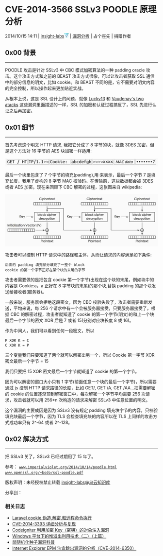 # CVE-2014-3566 SSLv3 POODLE 原理分析

2014/10/15 14:11 | [insight-labs](http://drops.wooyun.org/author/insight-labs "由 insight-labs 发布")![](img/img1_u56_png.jpg)   | [漏洞分析](http://drops.wooyun.org/category/papers "查看 漏洞分析 中的全部文章")  | 占个座先  | 捐赠作者

## 0x00 背景

* * *

POODLE 攻击是针对 SSLv3 中 CBC 模式加密算法的一种 padding oracle 攻击。这个攻击方式和之前的 BEAST 攻击方式很像，可以让攻击者获取 SSL 通信中的部分信息的明文，比如 cookie。和 BEAST 不同的是，它不需要对明文内容的完全控制，所以操作起来更加贴近实战。

从根本上说，这是 SSL 设计上的问题，就像 [Lucky13](http://www.isg.rhul.ac.uk/tls/Lucky13.html) 和 [Vaudenay's two atacks](http://www.thoughtcrime.org/blog/the-cryptographic-doom-principle/) 这些漏洞里面描述的一样，SSL 的加密和认证过程搞反了，SSL 先进行认证之后再加密。

## 0x01 细节

* * *

首先考虑这个明文 HTTP 请求, 我把它分成了 8 字节的块，就像 3DES 加密，但是这个方法对 16 字节的 AES 块加密一样适用:

![enter image description here](img/img1_u94_jpg.jpg)

最后一个块里包含了 7 个字节的填充(padding),用·来表示，最后一个字节 7 是填充长度，我用了虚构的 8 字节 MAC 校验码。在传输前，这些数据都会被 3DES 或者 AES 加密。现在来回顾下 CBC 解密的过程，这张图来自 wikipedia:

![enter image description here](img/img2_u21_jpg.jpg)

攻击者可以控制 HTTP 请求中的路径和主体，从而让请求的内容满足如下条件:

```
后面的 padding 填充部分填充了一整个 block
cookie 的第一个字节正好在某个块的末尾的字节 
```

攻击者需要做的是把包含 cookie 第一个字节(出现在这个块的末尾，例如块中的内容是 Cookie:a，a 正好在 8 字节块的末尾)的那个块,替换 padding 的那个块发送给接收者(服务器)。

一般来说，服务器会拒绝这段密文，因为 CBC 校验失败了，攻击者需要重新发送，平均来说，每 256 个请求中有一个会被服务器接受，只要服务器接受了，根据 CBC 的解密过程，攻击者就知道了 cookie 的第一个字节(明文)的和上一个块最后一个字节的密文 XOR 后是 7 或者 15(分别对应块长度 8 或 16)。

作为中间人，我们可以看到任何一段密文，所以

```
P XOR K = C
C XOR K = P 
```

三个变量我们只要知道了两个就可以解密出另一个，所以 Cookie 第一字节 XOR 密文最后一个字节 = 15

我们只要把 15 XOR 密文最后一个字节就知道了 cookie 的第一个字节。

因为可以解密的窗口大小只有 1 字节(前面任意一个块的最后一个字节)，所以需要通过 js 控制 HTTP 请求路径的长度，比如 GET/, GET /A, GET /AA...把需要解密的 cookie 的位置逐渐顶到解密窗口中，每次解密一个字节平均需要 256 次请求，攻击者就可以用 256*n 次构造的请求来解密 SSLv3 中任意位置的明文。

这个漏洞的主要成因是因为 SSLv3 没有规定 padding 填充块字节的内容，只校验填充块最后一个字节，因为 TLS 会检查填充块的内容所以在 TLS 上同样的攻击方式成功率只有 2^-64 或者 2^-128。

## 0x02 解决方式

* * *

把 SSLv3 关了，SSLv3 已经过期用了 15 年了。

参考： [`www.imperialviolet.org/2014/10/14/poodle.html`](https://www.imperialviolet.org/2014/10/14/poodle.html) [`www.openssl.org/~bodo/ssl-poodle.pdf`](https://www.openssl.org/~bodo/ssl-poodle.pdf)

版权声明：未经授权禁止转载 [insight-labs](http://drops.wooyun.org/author/insight-labs "由 insight-labs 发布")@[乌云知识库](http://drops.wooyun.org)

分享到：

### 相关日志

*   [Laravel cookie 伪造,解密,和远程命令执行](http://drops.wooyun.org/papers/1515)
*   [CVE-2014-3393 详细分析与复现](http://drops.wooyun.org/papers/3451)
*   [Codeigniter 利用加密 Key（密钥）的对象注入漏洞](http://drops.wooyun.org/papers/1449)
*   [Windows 平台下的堆溢出利用技术（二）（上篇）](http://drops.wooyun.org/papers/1714)
*   [弱随机化种子漏洞科普](http://drops.wooyun.org/papers/1419)
*   [Internet Explorer EPM 沙盒跳出漏洞的分析（CVE-2014-6350）](http://drops.wooyun.org/papers/4162)